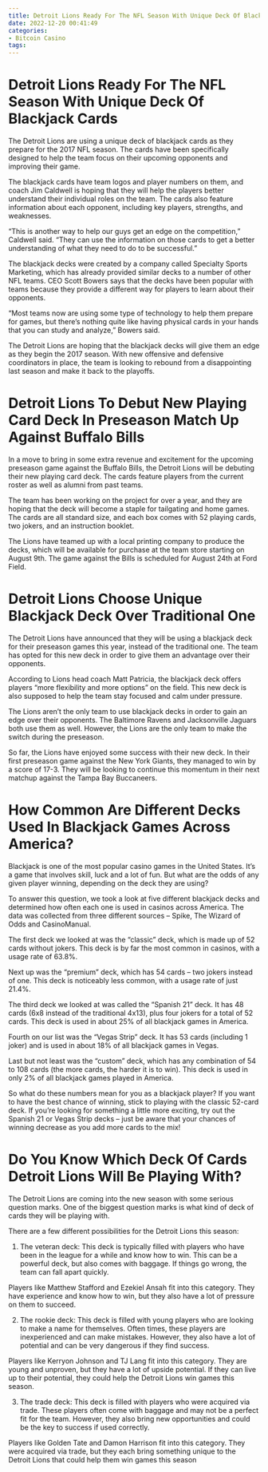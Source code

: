 ```yaml
---
title: Detroit Lions Ready For The NFL Season With Unique Deck Of Blackjack Cards
date: 2022-12-20 00:41:49
categories:
- Bitcoin Casino
tags:
---
```



#  Detroit Lions Ready For The NFL Season With Unique Deck Of Blackjack Cards

The Detroit Lions are using a unique deck of blackjack cards as they prepare for the 2017 NFL season. The cards have been specifically designed to help the team focus on their upcoming opponents and improving their game.

The blackjack cards have team logos and player numbers on them, and coach Jim Caldwell is hoping that they will help the players better understand their individual roles on the team. The cards also feature information about each opponent, including key players, strengths, and weaknesses.

“This is another way to help our guys get an edge on the competition,” Caldwell said. “They can use the information on those cards to get a better understanding of what they need to do to be successful.”

The blackjack decks were created by a company called Specialty Sports Marketing, which has already provided similar decks to a number of other NFL teams. CEO Scott Bowers says that the decks have been popular with teams because they provide a different way for players to learn about their opponents.

“Most teams now are using some type of technology to help them prepare for games, but there’s nothing quite like having physical cards in your hands that you can study and analyze,” Bowers said.

The Detroit Lions are hoping that the blackjack decks will give them an edge as they begin the 2017 season. With new offensive and defensive coordinators in place, the team is looking to rebound from a disappointing last season and make it back to the playoffs.

#  Detroit Lions To Debut New Playing Card Deck In Preseason Match Up Against Buffalo Bills

In a move to bring in some extra revenue and excitement for the upcoming preseason game against the Buffalo Bills, the Detroit Lions will be debuting their new playing card deck. The cards feature players from the current roster as well as alumni from past teams.

The team has been working on the project for over a year, and they are hoping that the deck will become a staple for tailgating and home games. The cards are all standard size, and each box comes with 52 playing cards, two jokers, and an instruction booklet.

The Lions have teamed up with a local printing company to produce the decks, which will be available for purchase at the team store starting on August 9th. The game against the Bills is scheduled for August 24th at Ford Field.

#  Detroit Lions Choose Unique Blackjack Deck Over Traditional One

The Detroit Lions have announced that they will be using a blackjack deck for their preseason games this year, instead of the traditional one. The team has opted for this new deck in order to give them an advantage over their opponents.

According to Lions head coach Matt Patricia, the blackjack deck offers players “more flexibility and more options” on the field. This new deck is also supposed to help the team stay focused and calm under pressure.

The Lions aren’t the only team to use blackjack decks in order to gain an edge over their opponents. The Baltimore Ravens and Jacksonville Jaguars both use them as well. However, the Lions are the only team to make the switch during the preseason.

So far, the Lions have enjoyed some success with their new deck. In their first preseason game against the New York Giants, they managed to win by a score of 17-3. They will be looking to continue this momentum in their next matchup against the Tampa Bay Buccaneers.

#  How Common Are Different Decks Used In Blackjack Games Across America? 

Blackjack is one of the most popular casino games in the United States. It’s a game that involves skill, luck and a lot of fun. But what are the odds of any given player winning, depending on the deck they are using? 

To answer this question, we took a look at five different blackjack decks and determined how often each one is used in casinos across America. The data was collected from three different sources – Spike, The Wizard of Odds and CasinoManual. 

The first deck we looked at was the “classic” deck, which is made up of 52 cards without jokers. This deck is by far the most common in casinos, with a usage rate of 63.8%. 

Next up was the “premium” deck, which has 54 cards – two jokers instead of one. This deck is noticeably less common, with a usage rate of just 21.4%. 

The third deck we looked at was called the “Spanish 21” deck. It has 48 cards (6x8 instead of the traditional 4x13), plus four jokers for a total of 52 cards. This deck is used in about 25% of all blackjack games in America. 

Fourth on our list was the “Vegas Strip” deck. It has 53 cards (including 1 joker) and is used in about 18% of all blackjack games in Vegas. 

Last but not least was the “custom” deck, which has any combination of 54 to 108 cards (the more cards, the harder it is to win). This deck is used in only 2% of all blackjack games played in America. 

 So what do these numbers mean for you as a blackjack player? If you want to have the best chance of winning, stick to playing with the classic 52-card deck. If you’re looking for something a little more exciting, try out the Spanish 21 or Vegas Strip decks – just be aware that your chances of winning decrease as you add more cards to the mix!

#  Do You Know Which Deck Of Cards Detroit Lions Will Be Playing With?

The Detroit Lions are coming into the new season with some serious question marks. One of the biggest question marks is what kind of deck of cards they will be playing with.

There are a few different possibilities for the Detroit Lions this season:

1. The veteran deck: This deck is typically filled with players who have been in the league for a while and know how to win. This can be a powerful deck, but also comes with baggage. If things go wrong, the team can fall apart quickly.

Players like Matthew Stafford and Ezekiel Ansah fit into this category. They have experience and know how to win, but they also have a lot of pressure on them to succeed.

2. The rookie deck: This deck is filled with young players who are looking to make a name for themselves. Often times, these players are inexperienced and can make mistakes. However, they also have a lot of potential and can be very dangerous if they find success.

Players like Kerryon Johnson and TJ Lang fit into this category. They are young and unproven, but they have a lot of upside potential. If they can live up to their potential, they could help the Detroit Lions win games this season.

3. The trade deck: This deck is filled with players who were acquired via trade. These players often come with baggage and may not be a perfect fit for the team. However, they also bring new opportunities and could be the key to success if used correctly.

Players like Golden Tate and Damon Harrison fit into this category. They were acquired via trade, but they each bring something unique to the Detroit Lions that could help them win games this season